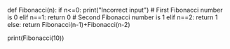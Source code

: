 def Fibonacci(n):
    if n<=0:
        print("Incorrect input")
    # First Fibonacci number is 0
    elif n==1:
        return 0
    # Second Fibonacci number is 1
    elif n==2:
        return 1
    else:
        return Fibonacci(n-1)+Fibonacci(n-2)
 
print(Fibonacci(10))


